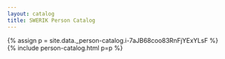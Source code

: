 ```yaml
---
layout: catalog
title: SWERIK Person Catalog
---
```

{% assign p = site.data._person-catalog.i-7aJB68coo83RnFjYExYLsF %}
{% include person-catalog.html p=p %}

